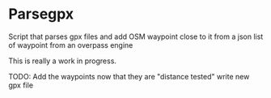 # Parsegpx
Script that parses gpx files and add OSM waypoint close to it from a json list of waypoint from an overpass engine

This is really a work in progress.

TODO:
Add the waypoints now that they are "distance tested"
write new gpx file 
